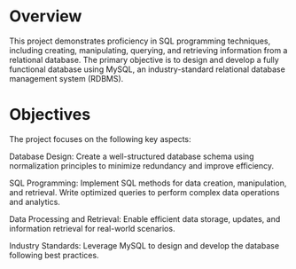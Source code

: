 # Overview
This project demonstrates proficiency in SQL programming techniques, including creating, manipulating, querying, and retrieving information from a relational database. The primary objective is to design and develop a fully functional database using MySQL, an industry-standard relational database management system (RDBMS).

# Objectives
The project focuses on the following key aspects:

Database Design:
Create a well-structured database schema using normalization principles to minimize redundancy and improve efficiency.

SQL Programming:
Implement SQL methods for data creation, manipulation, and retrieval.
Write optimized queries to perform complex data operations and analytics.

Data Processing and Retrieval:
Enable efficient data storage, updates, and information retrieval for real-world scenarios.

Industry Standards:
Leverage MySQL to design and develop the database following best practices.
